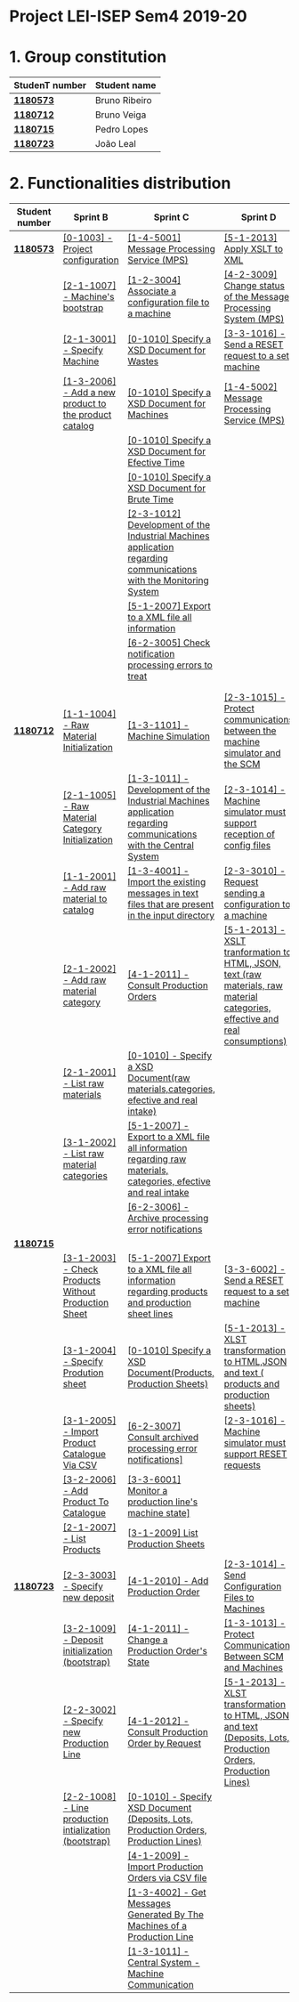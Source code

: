 # Project LEI-ISEP Sem4 2019-20

# 1. Group constitution

| StudenT number	| Student name	|
|--------------|------------------------------|
| **[1180573](1180573/ListaFuncionalidadesEstudante.md)** | Bruno Ribeiro   |
| **[1180712](1180712/FunctionalitiesListStudent.md)** | Bruno Veiga	   |
| **[1180715](1180715/ListaFuncionalidadesEstudante.md)** | Pedro Lopes     |
| **[1180723](1180723/ListaFuncionalidadesEstudante.md)** | João Leal	    |


# 2. Functionalities distribution ###

| Student number	| Sprint B | Sprint C | Sprint D |
|------------|----------|----------|----------|
| **[1180573](1180573/ListaFuncionalidadesEstudante.md)** | [[0-1003] - Project configuration]() | [[1-4-5001] Message Processing Service (MPS)](../Engineer/1180573/MessageProcessingSystem.md) | [[5-1-2013] Apply XSLT to XML](../Engineer/1180573/XSLTTransformation.md) |
|  | [[2-1-1007] - Machine's bootstrap](../Engineer/1180573/MachineBootstrap.md) | [[1-2-3004] Associate a configuration file to a machine](../Engineer/1180573/AttachConfigurationFileToMachine.md) | [[4-2-3009] Change status of the Message Processing System (MPS)](../Engineer/1180573/ChangeStatusOfMPS.md) |
|  | [[2-1-3001] - Specify Machine](../Engineer/1180573/SpecifyMachine.md) | [[0-1010] Specify a XSD Document for Wastes](../Engineer/1180573/SpecifyWastesXSDDocument.md) | [[3-3-1016] - Send a RESET request to a set machine](../Engineer/1180573/ComunicationFromIndustrialMachineToMonitoringSystem.md) |
|  | [[1-3-2006] - Add a new product to the product catalog](../Engineer/1180573/AddNewProductToTheProductCatalog.md) | [[0-1010] Specify a XSD Document for Machines](../Engineer/1180573/SpecifyMachine'sXSDDocument.md) | [[1-4-5002] Message Processing Service (MPS)](../Engineer/1180573/MessageProcessingSystem.md) |
| |  | [[0-1010] Specify a XSD Document for Efective Time](../Engineer/1180573/SpecifyEffectiveTimeXSDDocument.md) | |
| |  | [[0-1010] Specify a XSD Document for Brute Time](../Engineer/1180573/SpecifyBruteTimeXSDDocument.md) | |
| |  | [[2-3-1012] Development of the Industrial Machines application regarding communications with the Monitoring System](../Engineer/1180573/ComunicationFromIndustrialMachineToMonitoringSystem.md) | |
| | | [[5-1-2007] Export to a XML file all information](../Engineer/1180573/ExportToXML.md) | |
| | | [[6-2-3005] Check notification processing errors to treat](..\Engineer\1180573\CheckNotificationErrors.md) | |
| | |  | |
| | |  | |
| **[1180712](1180712/FunctionalitiesListStudent.md)** |[[1-1-1004] - Raw Material Initialization](../Engineer/1180712/RawMaterialInitialization/RawMaterialInitialization.md) |[[1-3-1101] - Machine Simulation](../Engineer/1180712/MachineSimulation/MachineSimulation.md)|[[2-3-1015] - Protect communications between the machine simulator and the SCM](../Engineer/1180712/ProtectCommunicationBetweenIndustrialMachineCentralSystem/ProtectCommunicationBetweenIndustrialMachineCentralSystem.md)|
||[[2-1-1005] - Raw Material Category Initialization](../Engineer/1180712/RawMaterialCategoryInitialization/RawMaterialCategoryInitialization.md) |[[1-3-1011] - Development of the Industrial Machines application regarding communications with the Central System](../Engineer/1180712/IndustrialMachinesCommunicationWithCentralSystem/IndustrialMachinesCommunicationWithCentralSystem.md)|[[2-3-1014] - Machine simulator must support reception of config files](../Engineer/1180712/ReceiveConfigFiles/ReceiveConfigFiles.md)|
||[[1-1-2001] - Add raw material to catalog](../Engineer/1180712/AddRawMaterialCatalogue/AddRawMaterialCatalogue.md) |[[1-3-4001] - Import the existing messages in text files that are present in the input directory](../Engineer/1180712/ImportMessagesSCM/ImportMessagesSCM.md)|[[2-3-3010] - Request sending a configuration to a machine](../Engineer/1180712/RequestSendingConfigurationMachine/RequestSendingConfigurationMachine.md)|
||[[2-1-2002] - Add raw material category](../Engineer/1180712/AddRawMaterialCategory/AddRawMaterialCategory.md) |[[4-1-2011] - Consult Production Orders](../Engineer/1180712/ListProductionOrdersPerState/ListProductionOrdersPerState.md)|[[5-1-2013] - XSLT tranformation to HTML, JSON, text (raw materials, raw material categories, effective and real consumptions)](../Engineer/1180712/XLTTransformation/XLTTransformation.md)|
||[[2-1-2001] - List raw materials](../Engineer/1180712/ListUserCases/ListUserCases.md) |[[0-1010] - Specify a XSD Document(raw materials,categories, efective and real intake)](../Engineer/1180712/SpecifyXSDDocument/SpecifyXSDDocument.md)||
||[[3-1-2002] - List raw material categories](../Engineer/1180712/ListUserCases/ListUserCases.md) |[[5-1-2007] - Export to a XML file all information regarding raw materials, categories, efective and real intake](../Engineer/1180712/ExportInformationToXML/ExportInformationToXML.md)||
|| |[[6-2-3006] - Archive processing error notifications](../Engineer/1180712/ArchiveErrorNotification/ArchiveErrorNotification.md)||
| **[1180715](1180712/ListaFuncionalidadesEstudante.md)** |          |          |          |
||[[3-1-2003] - Check Products Without Production Sheet](../Engineer/1180715/CheckProductsWithoutProductionSheet/CheckProductsWithoutProductionSheet.md)|[[5-1-2007\] Export to a XML file all information regarding products and production sheet lines](../Engineer/1180715/ExportXML/ExportXML.md)|[[3-3-6002\] - Send a RESET request to a set machine](../Engineer/1180715/SendResetRequest/SendReset.md)|
||[[3-1-2004] - Specify Prodution sheet](../Engineer/1180715/SpecifyProductionSheet/SpecifyProductionSheet.md)|[[0-1010\] Specify a XSD Document(Products, Production Sheets)](../Engineer/1180715/SpecifyXSDProductsProductionSheets/SpecifyXSD.md)|[[5-1-2013\] - XLST transformation to HTML,JSON and text ( products and production sheets)](../Engineer/1180715/XLTTransformation/XLTTransformation.md)|
||[[3-1-2005] - Import Product Catalogue Via CSV](../Engineer/1180715/ImportProducts/ImportProducts.md)|[[6-2-3007\] Consult archived processing error notifications]](../Engineer/1180715/ConsultArchivedErrorNotifications/ConsultArchivedErrorNotifications.md)|[[2-3-1016\] - Machine simulator must support RESET requests](../Engineer/1180715/SendResetRequest/SendReset.md)|
||[[3-2-2006] - Add Product To Catalogue](../Engineer/1180715/AddProductToCatalogue/AddProductToCatalogue.md)|[[3-3-6001\] Monitor a production line's machine state]](../Engineer/1180715/MachineMonitoringSystem/MachineMonitoringSystem.md)|                                                              |
||[[2-1-2007] - List Products](../Engineer/1180715/ListProducts/ListProducts.md)|[[3-1-2009\] List Production Sheets](../Engineer/1180715/ListProductionSheets/ListProductionSheets.md)||
| **[1180723](1180723/ListaFuncionalidadesEstudante.md)** |[[2-3-3003] - Specify new deposit](../Engineer/1180723/SpecifyNewDeposit/SpecifyNewDeposit.md) |[[4-1-2010] - Add Production Order](../Engineer/1180723/AddProductionOrder/AddProductionOrder.md)|[[2-3-1014] - Send Configuration Files to Machines](../Engineer/1180723/SendConfigurationFilesToMachine/SendConfigurationFilesToMachine.md)|
||[[3-2-1009] - Deposit initialization (bootstrap)](../Engineer/1180723/DepositInit/DepositInit.md) |[[4-1-2011] - Change a Production Order's State](../Engineer/1180723/ChangeaProductionOrder'sState/ChangeProductionOrderState.md)|[[1-3-1013] - Protect Communication Between SCM and Machines](../Engineer/1180723/ProtectCommunicationBetweenCentralSystemMachine/ProtectCommunicationBetweenCentralSystemMachine.md)|
||[[2-2-3002] - Specify new Production Line](../Engineer/1180723/SpecifyNewProductionLine/SpecifyNewProductionLine.md) |[[4-1-2012] - Consult Production Order by Request](../Engineer/1180723/ConsultProductionOrderByRequest/ConsultProductionOrderByRequest.md)|[[5-1-2013] - XLST transformation to HTML, JSON and text (Deposits, Lots, Production Orders, Production Lines)](../Engineer/1180723/XLSTTransformation/XLSTTransformation.md)|
||[[2-2-1008] - Line production intialization (bootstrap)](../Engineer/1180723/LineProductionInit/LineProductionInit.md) |[[0-1010] - Specify XSD Document (Deposits, Lots, Production Orders, Production Lines)](../Engineer/1180723/SpecifyXSDDepositsLotsProductionOrdersProductionLines/SpecifyXSD.md)||
|||[[4-1-2009] - Import Production Orders via CSV file](../Engineer/1180723/ImportProductionOrdersViaCSVFile/ImportProductionOrdersViaCSVFile.md)||
|||[[1-3-4002] - Get Messages Generated By The Machines of a Production Line](../Engineer/1180723/GetMessagesGeneratedByMachines/GetMessagesGeneratedByMachines.md)||
|||[[1-3-1011] - Central System - Machine Communication](../Engineer/1180723/CentralSystemCommunicationWithIndustrialMachines/CentralSystemCommunicationWithIndustrialMachines.md)||